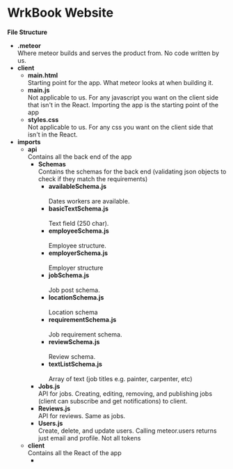 # WrkBook Website

<b>File Structure</b>
<ul>
<li><b>.meteor</b><br>
  Where meteor builds and serves the product from. No code written by us. 
</li>
<li><b>client</b>
  <ul>
    <li><b>main.html</b>
    <br>
    Starting point for the app. What meteor looks at when building it. 
    </li>
    <li><b>main.js</b><br>Not applicable to us. For any javascript you want on the client side that isn't in the React. Importing the app is the starting point of the app</li>
    <li><b>styles.css</b><br>Not applicable to us. For any css you want on the client side that isn't in the React.</li>
  </ul>
</li>
<li><b>imports</b>
  <ul>
    <li><b>api</b><br>Contains all the back end of the app
      <ul>
        <li><b>Schemas</b><br>Contains the schemas for the back end (validating json objects to check if they match the requirements)
          <ul>
              <li><b>availableSchema.js</b></li><br>Dates workers are available. 
              <li><b>basicTextSchema.js</b></li><br>Text field (250 char). 
              <li><b>employeeSchema.js</b></li><br>Employee structure. 
              <li><b>employerSchema.js</b></li><br>Employer structure
              <li><b>jobSchema.js</b></li><br>Job post schema. 
              <li><b>locationSchema.js</b></li><br>Location schema
              <li><b>requirementSchema.js</b></li><br>Job requirement schema. 
              <li><b>reviewSchema.js</b></li><br>Review schema. 
              <li><b>textListSchema.js</b></li><br>Array of text (job titles e.g. painter, carpenter, etc)
          </ul>
        </li>
        <li><b>Jobs.js</b><br>API for jobs. Creating, editing, removing, and publishing jobs (client can subscribe and get notifications) to client.</li>
        <li><b>Reviews.js</b></li>API for reviews. Same as jobs. 
        <li><b>Users.js</b></li>Create, delete, and update users. Calling meteor.users returns just email and profile. Not all tokens
        </li>
      </ul>
    </li>
    <li><b>client</b><br>Contains all the React of the app
      <ul>
        <li></li>
      </ul>
    </li>
    
  </ul>
</li>




</ul>
